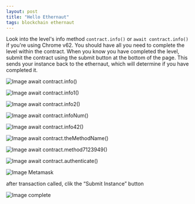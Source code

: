 ```yaml
---
layout: post
title: "Hello Ethernaut"
tags: blockchain ethernaut
---
```


Look into the level's info method `contract.info()`  or `await contract.info()`  if you're using Chrome v62. You should have all you need to complete the level within the contract. When you know you have completed the level, submit the contract using the submit button at the bottom of the page. This sends your instance back to the ethernaut, which will determine if you have completed it.

![Image await contract.info()]({{site.url}}/images/2025-04-17-Hello_Ethernaut/await_contract_info().png)

![Image await contract.info1()]({{site.url}}/images/2025-04-17-Hello_Ethernaut/await_contract_info1().png)

![Image await contract.info2()]({{site.url}}/images/2025-04-17-Hello_Ethernaut/await_contract_info2().png)

![Image await contract.infoNum()]({{site.url}}/images/2025-04-17-Hello_Ethernaut/await_contract_infoNum().png)

![Image await contract.info42()]({{site.url}}/images/2025-04-17-Hello_Ethernaut/await_contract_info42().png)

![Image await contract.theMethodName()]({{site.url}}/images/2025-04-17-Hello_Ethernaut/await_contract_theMethodName().png)

![Image await contract.method7123949()]({{site.url}}/images/2025-04-17-Hello_Ethernaut/method7123949().png)

![Image await contract.authenticate()]({{site.url}}/images/2025-04-17-Hello_Ethernaut/await_contract_authenticate().png)

![Image Metamask]({{site.url}}/images/2025-04-17-Hello_Ethernaut/mm.png)

after transaction called, clik the “Submit Instance” button

![Image complete]({{site.url}}/images/2025-04-17-Hello_Ethernaut/complete.png)